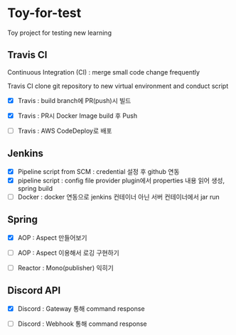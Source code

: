 # Toy-for-test
Toy project for testing new learning

## Travis CI

Continuous Integration (CI) : merge small code change frequently

Travis CI clone git repository to new virtual environment and conduct script

- [X] Travis : build branch에 PR(push)시 빌드

- [X] Travis : PR시 Docker Image build 후 Push

- [ ] Travis : AWS CodeDeploy로 배포

## Jenkins
- [X] Pipeline script from SCM : credential 설정 후 github 연동
- [X] pipeline script : config file provider plugin에서 properties 내용 읽어 생성, spring build
- [ ] Docker : docker 연동으로 jenkins 컨테이너 아닌 서버 컨테이너에서 jar run

## Spring

- [X] AOP : Aspect 만들어보기

- [ ] AOP : Aspect 이용해서 로깅 구현하기

- [ ] Reactor : Mono(publisher) 익히기

## Discord API

- [X] Discord : Gateway 통해 command response

- [ ] Discord : Webhook 통해 command response
